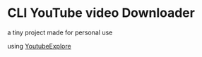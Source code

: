 # CLI YouTube video Downloader

a tiny project made for personal use

using [YoutubeExplore](https://github.com/Tyrrrz/YoutubeExplode)
